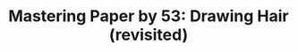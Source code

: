 ---
layout: article
title: "Mastering Paper by 53: Drawing Hair (revisited)"
modified:
categories: mastering-paper
excerpt: "One of my favorite things to draw is long flowing hair. Learn how I create realistic renders in a matter of minutes."
tags: [Paper by 53, tutorial, drawing, painting, iPad]
image:
  feature:
  teaser:
  thumb:
toc: true
---